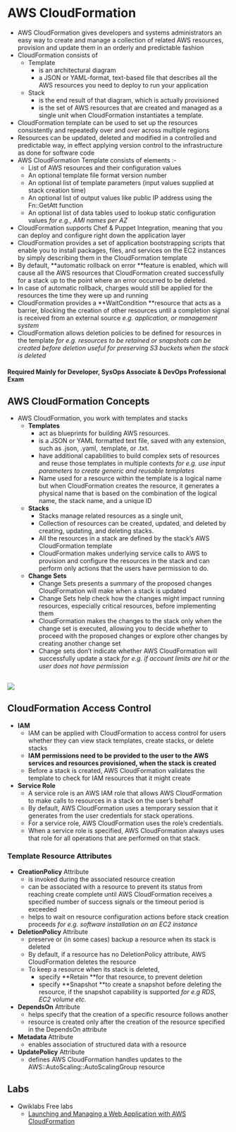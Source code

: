 # AWS CloudFormation

* AWS CloudFormation gives developers and systems administrators an easy way to create and manage a collection of related AWS resources, provision and update them in an orderly and predictable fashion
* CloudFormation consists of
  * Template
    * is an architectural diagram
    * a JSON or YAML-format, text-based file that describes all the AWS resources you need to deploy to run your application
  * Stack
    * is the end result of that diagram, which is actually provisioned
    * is the set of AWS resources that are created and managed as a single unit when CloudFormation instantiates a template.
* CloudFormation template can be used to set up the resources consistently and repeatedly over and over across multiple regions
* Resources can be updated, deleted and modified in a controlled and predictable way, in effect applying version control to the infrastructure as done for software code
* AWS CloudFormation Template consists of elements :-
  * List of AWS resources and their configuration values
  * An optional template file format version number
  * An optional list of template parameters \(input values supplied at stack creation time\)
  * An optional list of output values like public IP address using the Fn::GetAtt function
  * An optional list of data tables used to lookup static configuration values _for e.g., AMI names per AZ_
* CloudFormation supports Chef & Puppet Integration, meaning that you can deploy and configure right down the application layer
* CloudFormation provides a set of application bootstrapping scripts that enable you to install packages, files, and services on the EC2 instances by simply describing them in the CloudFormation template
* By default, **automatic rollback on error **feature is enabled, which will cause all the AWS resources that CloudFormation created successfully for a stack up to the point where an error occurred to be deleted.
* In case of automatic rollback, charges would still be applied for the resources the time they were up and running
* CloudFormation provides a **WaitCondition **resource that acts as a barrier, blocking the creation of other resources until a completion signal is received from an external source _e.g. application, or management system_
* CloudFormation allows deletion policies to be defined for resources in the template _for e.g. resources to be retained or snapshots can be created before deletion useful for preserving S3 buckets when the stack is deleted_

#### Required Mainly for Developer, SysOps Associate & DevOps Professional Exam

## AWS CloudFormation Concepts

* AWS CloudFormation, you work with templates and stacks
  * **Templates**
    * act as blueprints for building AWS resources.
    * is a JSON or YAML formatted text file, saved with any extension, such as .json, .yaml, .template, or .txt.
    * have additional capabilities to build complex sets of resources and reuse those templates in multiple contexts
      _for e.g. use input parameters to create generic and reusable templates_
    * Name used for a resource within the template is a logical name but when CloudFormation creates the resource, it generates a physical name that is based on the combination of the logical name, the stack name, and a unique ID
  * **Stacks**
    * Stacks manage related resources as a single unit,
    * Collection of resources can be created, updated, and deleted by creating, updating, and deleting stacks.
    * All the resources in a stack are defined by the stack’s AWS CloudFormation template
    * CloudFormation makes underlying service calls to AWS to provision and configure the resources in the stack and can perform only actions that the users have permission to do.
  * **Change Sets**
    * Change Sets presents a summary of the proposed changes CloudFormation will make when a stack is updated
    * Change Sets help check how the changes might impact running resources, especially critical resources, before implementing them
    * CloudFormation makes the changes to the stack only when the change set is executed, allowing you to decide whether to proceed with the proposed changes or explore other changes by creating another change set
    * Change sets don’t indicate whether AWS CloudFormation will successfully update a stack
      _for e.g. if account limits are hit or the user does not have permission_

## ![](https://i1.wp.com/docs.aws.amazon.com/AWSCloudFormation/latest/UserGuide/images/update-stack-changesets-diagram.png?zoom=1.25&w=656&ssl=1)

## CloudFormation Access Control

* **IAM**
  * IAM can be applied with CloudFormation to access control for users whether they can view stack templates, create stacks, or delete stacks
  * **IAM permissions need to be provided to the user to the AWS services and resources provisioned, when the stack is created**
  * Before a stack is created, AWS CloudFormation validates the template to check for IAM resources that it might create
* **Service Role**
  * A service role is an AWS IAM role that allows AWS CloudFormation to make calls to resources in a stack on the user’s behalf
  * By default, AWS CloudFormation uses a temporary session that it generates from the user credentials for stack operations.
  * For a service role, AWS CloudFormation uses the role’s credentials.
  * When a service role is specified, AWS CloudFormation always uses that role for all operations that are performed on that stack.

### Template Resource Attributes

* **CreationPolicy**
  Attribute
  * is invoked during the associated resource creation
  * can be associated with a resource to prevent its status from reaching create complete until AWS CloudFormation receives a specified number of success signals or the timeout period is exceeded
  * helps to wait on resource configuration actions before stack creation proceeds
    _for e.g. software installation on an EC2 instance_
* **DeletionPolicy**
  Attribute
  * preserve or \(in some cases\) backup a resource when its stack is deleted
  * By default, if a resource has no DeletionPolicy attribute, AWS CloudFormation deletes the resource
  * To keep a resource when its stack is deleted,
    * specify **Retain **for that resource, to prevent deletion
    * specify **Snapshot **to create a snapshot before deleting the resource, if the snapshot capability is supported
      _for e.g RDS, EC2 volume etc._
* **DependsOn**
  Attribute
  * helps specify that the creation of a specific resource follows another
  * resource is created only after the creation of the resource specified in the DependsOn attribute
* **Metadata**
  Attribute
  * enables association of structured data with a resource
* **UpdatePolicy**
  Attribute
  * defines AWS CloudFormation handles updates to the AWS::AutoScaling::AutoScalingGroup resource

## Labs

* Qwiklabs Free labs
  * [Launching and Managing a Web Application with AWS CloudFormation](https://qwiklabs.com/focuses/349?locale=en&parent=catalog)



